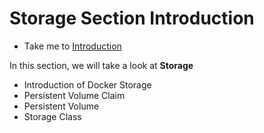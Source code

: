 # Storage Section Introduction

  - Take me to [Introduction](https://kodekloud.com/courses/certified-kubernetes-administrator-with-practice-tests/lectures/9808276)

 In this section, we will take a look at **Storage**
 
 - Introduction of Docker Storage
 - Persistent Volume Claim
 - Persistent Volume
 - Storage Class